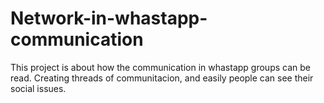 # Network-in-whastapp-communication
This project is about how the communication in whastapp groups can be read. Creating threads of communitacion, and easily people can see their social issues.
